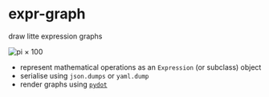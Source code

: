 # expr-graph

draw litte expression graphs

![pi × 100](https://raw.githubusercontent.com/bmcorser/expr-graph/master/pi×100.png)

 - represent mathematical operations as an `Expression` (or subclass) object
 - serialise using `json.dumps` or `yaml.dump`
 - render graphs using [`pydot`](https://code.google.com/p/pydot/)
